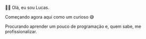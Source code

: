 👨‍💻 Olá, eu sou Lucas.

Começando agora aqui como um curioso 😅

Procurando aprender um pouco de programação e, quem sabe, me profissionalizar.